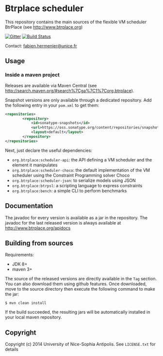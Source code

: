 # Btrplace scheduler #

This repository contains the main sources of the flexible VM scheduler BtrPlace (see http://www.btrplace.org)

[![Gitter](https://badges.gitter.im/Join%20Chat.svg)](https://gitter.im/btrplace/chat?utm_source=share-link&utm_medium=link&utm_campaign=share-link) [![Build Status](https://api.travis-ci.org/btrplace/scheduler.svg)](https://travis-ci.org/btrplace/scheduler)

Contact: fabien.hermenier@unice.fr

## Usage ##

### Inside a maven project ###

Releases are available via Maven Central (see http://search.maven.org/#search%7Cga%7C1%7Corg.btrplace).

Snapshot versions are only available through a dedicated repository.
Add the following entry in your `pom.xml` to get them:

```xml
<repositories>
        <repository>
            <id>sonatype-snapshots</id>
            <url>https://oss.sonatype.org/content/repositories/snapshots</url>
            <layout>default</layout>
        </repository>
</repositories>
```

Next, just declare the useful dependencies:

* `org.btrplace:scheduler-api`: the API defining a VM scheduler and the element it manipulates
* `org.btrplace:scheduler-choco`: the default implementation of the VM scheduler using the Constraint Programming
solver Choco
* `org.btrplace:scheduler-json`: to serialize models using JSON
* `org.btrplace:btrpsl`: a scripting language to express constraints
* `org.btrplace:bench`: a simple CLI to perform benchmarks

## Documentation ##

The javadoc for every version is available as a jar in the repository.
The javadoc for the last released version is always available at http://www.btrplace.org/apidocs

## Building from sources ##

Requirements:
* JDK 8+
* maven 3+

The source of the released versions are directly available in the `Tag` section.
You can also download them using github features.
Once downloaded, move to the source directory then execute the following command
to make the jar:

    $ mvn clean install

If the build succeeded, the resulting jars will be automatically installed in your local maven repository.


## Copyright ##
Copyright (c) 2014 University of Nice-Sophia Antipolis. See `LICENSE.txt` for details
